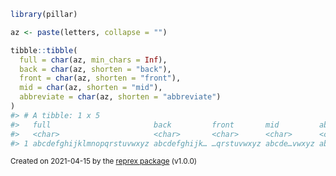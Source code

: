 ``` r
library(pillar)

az <- paste(letters, collapse = "")

tibble::tibble(
  full = char(az, min_chars = Inf),
  back = char(az, shorten = "back"),
  front = char(az, shorten = "front"),
  mid = char(az, shorten = "mid"),
  abbreviate = char(az, shorten = "abbreviate")
)
#> # A tibble: 1 x 5
#>   full                       back         front       mid         abbreviate
#>   <char>                     <char>       <char>      <char>      <char>
#> 1 abcdefghijklmnopqrstuvwxyz abcdefghijk… …qrstuvwxyz abcde…vwxyz abcdfghjklmnpq
```

<sup>Created on 2021-04-15 by the [reprex package](https://reprex.tidyverse.org) (v1.0.0)</sup>
